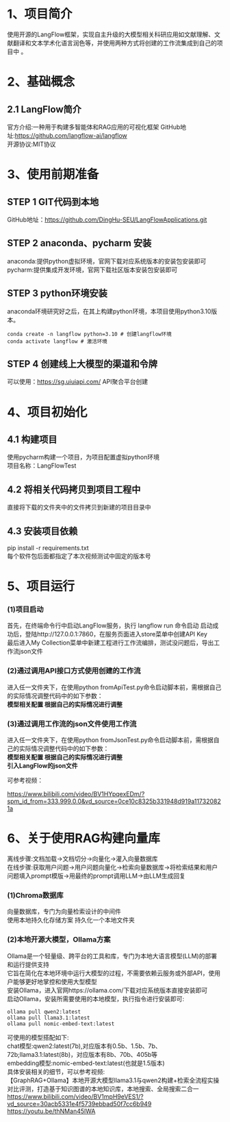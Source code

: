 # 1、项目简介

使用开源的LangFlow框架，实现自主升级的大模型相关科研应用如文献理解、文献翻译和文本学术化语言润色等，并使用两种方式将创建的工作流集成到自己的项目中 。

# 2、基础概念

## 2.1 LangFlow简介

官方介绍:一种用于构建多智能体和RAG应用的可视化框架                                 GitHub地址:https://github.com/langflow-ai/langflow                           
开源协议:MIT协议   

# 3、使用前期准备

## STEP 1 GIT代码到本地

GitHub地址：https://github.com/DingHu-SEU/LangFlowApplications.git

## STEP 2 anaconda、pycharm 安装 

anaconda:提供python虚拟环境，官网下载对应系统版本的安装包安装即可              pycharm:提供集成开发环境，官网下载社区版本安装包安装即可

## STEP 3 python环境安装

anaconda环境研究好之后，在其上构建python环境，本项目使用python3.10版本。

```
conda create -n langflow python=3.10 # 创建langflow环境
conda activate langflow # 激活环境
```

## STEP 4 创建线上大模型的渠道和令牌

可以使用：https://sg.uiuiapi.com/        API聚合平台创建

# 4、项目初始化

## 4.1 构建项目
使用pycharm构建一个项目，为项目配置虚拟python环境               
项目名称：LangFlowTest                 

## 4.2 将相关代码拷贝到项目工程中           
直接将下载的文件夹中的文件拷贝到新建的项目目录中               

## 4.3 安装项目依赖          
pip install -r requirements.txt            
每个软件包后面都指定了本次视频测试中固定的版本号   

# 5、项目运行

### (1)项目启动
首先，在终端命令行中启动LangFlow服务，执行 langflow run 命令启动                   启动成功后，登陆http://127.0.0.1:7860，在服务页面进入store菜单中创建API Key                            
最后进入My Collection菜单中新建工程进行工作流编排，测试没问题后，导出工作流json文件

### (2)通过调用API接口方式使用创建的工作流
进入任一文件夹下，在使用python fromApiTest.py命令启动脚本前，需根据自己的实际情况调整代码中的如下参数：                        
**模型相关配置 根据自己的实际情况进行调整**                            

### (3)通过调用工作流的json文件使用工作流
进入任一文件夹下，在使用python fromJsonTest.py命令启动脚本前，需根据自己的实际情况调整代码中的如下参数：                             
**模型相关配置 根据自己的实际情况进行调整**           
**引入LangFlow的json文件** 

可参考视频：

https://www.bilibili.com/video/BV1HYpqexEDm/?spm_id_from=333.999.0.0&vd_source=0ce10c8325b331948d919a117320821a

# 6、关于使用RAG构建向量库

离线步骤:文档加载->文档切分->向量化->灌入向量数据库              
在线步骤:获取用户问题->用户问题向量化->检索向量数据库->将检索结果和用户问题填入prompt模版->用最终的prompt调用LLM->由LLM生成回复                         

### (1)Chroma数据库
向量数据库，专门为向量检索设计的中间件              
使用本地持久化存储方案 持久化一个本地文件夹             

### (2)本地开源大模型，Ollama方案
Ollama是一个轻量级、跨平台的工具和库，专门为本地大语言模型(LLM)的部署和运行提供支持          
它旨在简化在本地环境中运行大模型的过程，不需要依赖云服务或外部API，使用户能够更好地掌控和使用大型模型                
安装Ollama，进入官网https://ollama.com/下载对应系统版本直接安装即可                           
启动Ollama，安装所需要使用的本地模型，执行指令进行安装即可:    

```
ollama pull qwen2:latest                                     
ollama pull llama3.1:latest                                   
ollama pull nomic-embed-text:latest    
```



可使用的模型搭配如下:                  
chat模型:qwen2:latest(7b),对应版本有0.5b、1.5b、7b、72b;llama3.1:latest(8b)，对应版本有8b、70b、405b等                
embedding模型:nomic-embed-text:latest(也就是1.5版本)                     
具体安装相关的细节，可以参考视频:                                           
【GraphRAG+Ollama】本地开源大模型llama3.1与qwen2构建+检索全流程实操对比评测，打造基于知识图谱的本地知识库，本地搜索、全局搜索二合一             https://www.bilibili.com/video/BV1mpH9eVES1/?vd_source=30acb5331e4f5739ebbad50f7cc6b949               
https://youtu.be/thNMan45lWA 

